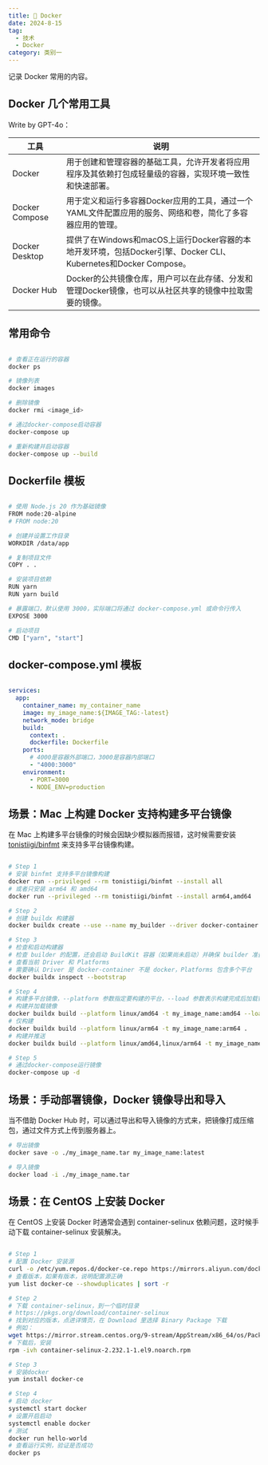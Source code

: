 ```yaml
---
title: 🐳 Docker
date: 2024-8-15
tag:
  - 技术
  - Docker
category: 类别一
---
```


记录 Docker 常用的内容。

## Docker 几个常用工具
Write by GPT-4o：

| 工具           | 说明                                                                                                                                                        |
| -------------- | ------------------------------------------------------------------------------------------------------------------------------------------------------------ |
| Docker         | 用于创建和管理容器的基础工具，允许开发者将应用程序及其依赖打包成轻量级的容器，实现环境一致性和快速部署。                                                           |
| Docker Compose | 用于定义和运行多容器Docker应用的工具，通过一个YAML文件配置应用的服务、网络和卷，简化了多容器应用的管理。                                                         |
| Docker Desktop | 提供了在Windows和macOS上运行Docker容器的本地开发环境，包括Docker引擎、Docker CLI、Kubernetes和Docker Compose。                                                   |
| Docker Hub     | Docker的公共镜像仓库，用户可以在此存储、分发和管理Docker镜像，也可以从社区共享的镜像中拉取需要的镜像。                                                            |




## 常用命令

```bash

# 查看正在运行的容器
docker ps 

# 镜像列表
docker images

# 删除镜像
docker rmi <image_id>

# 通过docker-compose启动容器
docker-compose up

# 重新构建并启动容器
docker-compose up --build  

```

## Dockerfile 模板

```bash

# 使用 Node.js 20 作为基础镜像
FROM node:20-alpine
# FROM node:20

# 创建并设置工作目录
WORKDIR /data/app

# 复制项目文件
COPY . .

# 安装项目依赖
RUN yarn
RUN yarn build

# 暴露端口，默认使用 3000，实际端口将通过 docker-compose.yml 或命令行传入
EXPOSE 3000

# 启动项目
CMD ["yarn", "start"]

```

## docker-compose.yml 模板

```yaml

services:
  app:
    container_name: my_container_name 
    image: my_image_name:${IMAGE_TAG:-latest}
    network_mode: bridge
    build:
      context: .
      dockerfile: Dockerfile
    ports:
      # 4000是容器外部端口，3000是容器内部端口
      - "4000:3000"
    environment:
      - PORT=3000
      - NODE_ENV=production


```


## 场景：Mac 上构建 Docker 支持构建多平台镜像

在 Mac 上构建多平台镜像的时候会因缺少模拟器而报错，这时候需要安装 [tonistiigi/binfmt](https://hub.docker.com/r/tonistiigi/binfmt) 来支持多平台镜像构建。

```bash

# Step 1
# 安装 binfmt 支持多平台镜像构建
docker run --privileged --rm tonistiigi/binfmt --install all
# 或者只安装 arm64 和 amd64
docker run --privileged --rm tonistiigi/binfmt --install arm64,amd64

# Step 2
# 创建 buildx 构建器
docker buildx create --use --name my_builder --driver docker-container

# Step 3
# 检查和启动构建器
# 检查 builder 的配置，还会启动 BuildKit 容器（如果尚未启动）并确保 builder 准备好用于构建任务
# 查看当前 Driver 和 Platforms
# 需要确认 Driver 是 docker-container 不是 docker，Platforms 包含多个平台
docker buildx inspect --bootstrap

# Step 4
# 构建多平台镜像，--platform 参数指定要构建的平台，--load 参数表示构建完成后加载镜像（该情况只能支持一个 platform），--push 表示构建完成后推送镜像
# 构建并加载镜像
docker buildx build --platform linux/amd64 -t my_image_name:amd64 --load .
# 仅构建
docker buildx build --platform linux/arm64 -t my_image_name:arm64 .
# 构建并推送
docker buildx build --platform linux/amd64,linux/arm64 -t my_image_name:latest --push .

# Step 5
# 通过docker-compose运行镜像
docker-compose up -d

```


## 场景：手动部署镜像，Docker 镜像导出和导入
当不借助 Docker Hub 时，可以通过导出和导入镜像的方式来，把镜像打成压缩包，通过文件方式上传到服务器上。

```bash
# 导出镜像
docker save -o ./my_image_name.tar my_image_name:latest

# 导入镜像
docker load -i ./my_image_name.tar

```


## 场景：在 CentOS 上安装 Docker
在 CentOS 上安装 Docker 时通常会遇到 container-selinux 依赖问题，这时候手动下载 container-selinux 安装解决。

```bash

# Step 1
# 配置 Docker 安装源
curl -o /etc/yum.repos.d/docker-ce.repo https://mirrors.aliyun.com/docker-ce/linux/centos/docker-ce.repo
# 查看版本，如果有版本，说明配置源正确
yum list docker-ce --showduplicates | sort -r

# Step 2
# 下载 container-selinux，到一个临时目录
# https://pkgs.org/download/container-selinux
# 找到对应的版本，点进详情页，在 Download 里选择 Binary Package 下载
# 例如：
wget https://mirror.stream.centos.org/9-stream/AppStream/x86_64/os/Packages/container-selinux-2.232.1-1.el9.noarch.rpm
# 下载后，安装
rpm -ivh container-selinux-2.232.1-1.el9.noarch.rpm

# Step 3
# 安装docker
yum install docker-ce

# Step 4
# 启动 docker
systemctl start docker
# 设置开启启动
systemctl enable docker
# 测试
docker run hello-world
# 查看运行实例，验证是否成功
docker ps

```